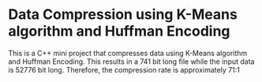 # Data Compression using K-Means algorithm and Huffman Encoding
This is a C++ mini project that compresses data using K-Means algorithm and Huffman Encoding.
This results in a 741 bit long file while the input data is 52776 bit long. Therefore, the compression rate is approximately 71:1
